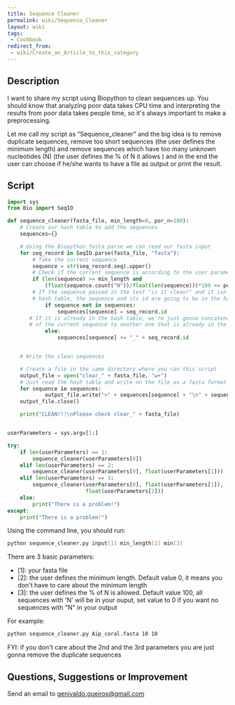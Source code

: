 ```yaml
---
title: Sequence Cleaner
permalink: wiki/Sequence_Cleaner
layout: wiki
tags:
 - Cookbook
redirect_from:
 - wiki/Create_an_Article_to_this_category
---
```


Description
-----------

I want to share my script using Biopython to clean sequences up. You
should know that analyzing poor data takes CPU time and interpreting the
results from poor data takes people time, so it's always important to
make a preprocessing.

Let me call my script as “Sequence\_cleaner” and the big idea is to
remove duplicate sequences, remove too short sequences (the user
defines the minimum length) and remove sequences which have too many
unknown nucleotides (N) (the user defines the % of N it allows ) and in
the end the user can choose if he/she wants to have a file as output or
print the result.

Script
------

``` python
import sys
from Bio import SeqIO

def sequence_cleaner(fasta_file, min_length=0, por_n=100):
    # Create our hash table to add the sequences
    sequences={}

    # Using the Biopython fasta parse we can read our fasta input
    for seq_record in SeqIO.parse(fasta_file, "fasta"):
        # Take the current sequence
        sequence = str(seq_record.seq).upper()
        # Check if the current sequence is according to the user parameters
        if (len(sequence) >= min_length and
            (float(sequence.count("N"))/float(len(sequence)))*100 <= por_n):
        # If the sequence passed in the test "is it clean?" and it isn't in the
        # hash table, the sequence and its id are going to be in the hash
            if sequence not in sequences:
                sequences[sequence] = seq_record.id
       # If it is already in the hash table, we're just gonna concatenate the ID
       # of the current sequence to another one that is already in the hash table
            else:
                sequences[sequence] += "_" + seq_record.id


    # Write the clean sequences

    # Create a file in the same directory where you ran this script
    output_file = open("clear_" + fasta_file, "w+")
    # Just read the hash table and write on the file as a fasta format
    for sequence in sequences:
            output_file.write(">" + sequences[sequence] + "\n" + sequence + "\n")
    output_file.close()

    print("CLEAN!!!\nPlease check clear_" + fasta_file)


userParameters = sys.argv[1:]

try:
    if len(userParameters) == 1:
        sequence_cleaner(userParameters[0])
    elif len(userParameters) == 2:
        sequence_cleaner(userParameters[0], float(userParameters[1]))
    elif len(userParameters) == 3:
        sequence_cleaner(userParameters[0], float(userParameters[1]),
                         float(userParameters[2]))
    else:
        print("There is a problem!")
except:
    print("There is a problem!")
```

Using the command line, you should run:

``` bash
python sequence_cleaner.py input[1] min_length[2] min[3]
```

There are 3 basic parameters:

-   \[1\]: your fasta file
-   \[2\]: the user defines the minimum length. Default value 0, it means you
    don't have to care about the minimum length
-   \[3\]: the user defines the % of N is allowed. Default value 100, all
    sequences with 'N' will be in your ouput, set value to 0 if you want no
    sequences with "N" in your output

For example:

``` bash
python sequence_cleaner.py Aip_coral.fasta 10 10
```

FYI: if you don't care about the 2nd and the 3rd parameters you are just
gonna remove the duplicate sequences

Questions, Suggestions or Improvement
-------------------------------------

Send an email to <genivaldo.gueiros@gmail.com>
